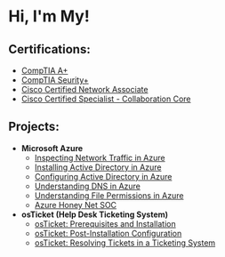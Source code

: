 <h1>Hi, I'm My! 

<h2>Certifications:</h2>

- [CompTIA A+](https://www.credly.com/badges/abb6d56d-892c-4ad9-a3e2-fd3aaa28a81d/public_url)
- [CompTIA Seurity+](https://www.credly.com/badges/1b1d4e63-744f-4b1c-972b-3c7d4868fa23/public_url)
- [Cisco Certified Network Associate](https://www.credly.com/badges/604f5bf9-0b0d-4a21-a39e-1ed354130c45/public_url)
- [Cisco Certified Specialist - Collaboration Core](https://www.credly.com/badges/e95b5876-35fc-42db-8832-8f7acfe834c4/public_url)

<h2>Projects:</h2>

  
- <b>Microsoft Azure</b>
  - [Inspecting Network Traffic in Azure](https://github.com/mtran2972/azure-net-protocols)
  - [Installing Active Directory in Azure](https://github.com/mtran2972/LABURL)
  - [Configuring Active Directory in Azure](https://github.com/mtran2972/LABURL)
  - [Understanding DNS in Azure](https://github.com/mtran2972/LABURL)
  - [Understanding File Permissions in Azure](https://github.com/mtran2972/LABURL)
  - [Azure Honey Net SOC](https://github.com/mtran2972/Azure-Honey-Net-SOC)
- <b>osTicket (Help Desk Ticketing System)</b>
  - [osTicket: Prerequisites and Installation](https://github.com/mtran2972/LABURL)
  - [osTicket: Post-Installation Configuration](https://github.com/mtran2972/LABURL)
  - [osTicket: Resolving Tickets in a Ticketing System](https://github.com/mtran2972/LABURL)
    



<!--
**joshmadakor1/joshmadakor1** is a ✨ _special_ ✨ repository because its `README.md` (this file) appears on your GitHub profile.

Here are some ideas to get you started:

- 🔭 I’m currently working on ...
- 🌱 I’m currently learning ...
- 👯 I’m looking to collaborate on ...
- 🤔 I’m looking for help with ...
- 💬 Ask me about ...
- 📫 How to reach me: ...
- 😄 Pronouns: ...
- ⚡ Fun fact: ...
-->
